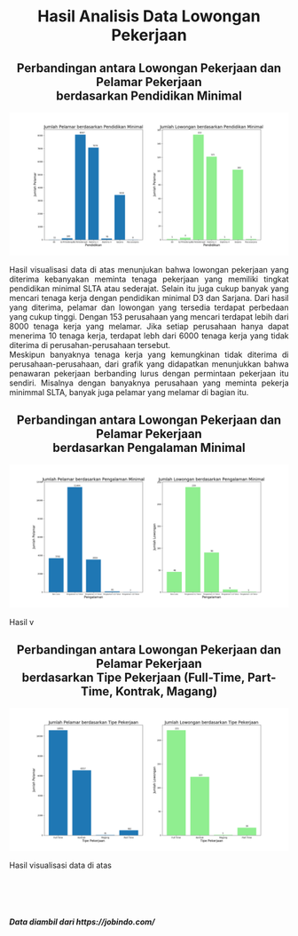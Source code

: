 <h1 align="center">
  Hasil Analisis Data Lowongan Pekerjaan
</h1>
<h2 align="center">
Perbandingan antara Lowongan Pekerjaan dan Pelamar Pekerjaan
<br>
berdasarkan Pendidikan Minimal
</h2>

![Graph 1](resource/Figure_1.png)
<p align="justify">
Hasil visualisasi data di atas menunjukan bahwa lowongan pekerjaan yang diterima kebanyakan meminta tenaga pekerjaan yang memiliki tingkat pendidikan minimal SLTA atau sederajat. Selain itu juga cukup banyak yang mencari tenaga kerja dengan pendidikan minimal D3 dan Sarjana. Dari hasil yang diterima, pelamar dan lowongan yang tersedia terdapat perbedaan yang cukup tinggi. Dengan 153 perusahaan yang mencari terdapat lebih dari 8000 tenaga kerja yang melamar. Jika setiap perusahaan hanya dapat menerima 10 tenaga kerja, terdapat lebh dari 6000 tenaga kerja yang tidak diterima di perusahan-perusahaan tersebut. </br>
Meskipun banyaknya tenaga kerja yang kemungkinan tidak diterima di perusahaan-perusahaan, dari grafik yang didapatkan menunjukkan bahwa penawaran pekerjaan berbanding lurus dengan permintaan pekerjaan itu sendiri. Misalnya dengan banyaknya perusahaan yang meminta pekerja minimmal SLTA, banyak juga pelamar yang melamar di bagian itu.
</p>

<h2 align="center">
Perbandingan antara Lowongan Pekerjaan dan Pelamar Pekerjaan
<br>
berdasarkan Pengalaman Minimal
</h2>

![Graph 1](resource/Figure_2.png)
<p align="justify">
Hasil v
</p>

<h2 align="center">
Perbandingan antara Lowongan Pekerjaan dan Pelamar Pekerjaan
<br>
berdasarkan Tipe Pekerjaan (Full-Time, Part-Time, Kontrak, Magang)
</h2>

![Graph 1](resource/Figure_3.png)
<p align="justify">
Hasil visualisasi data di atas 
</p>

<br>
<br>
<br>
<h5>
Data diambil dari https://jobindo.com/
</h5>